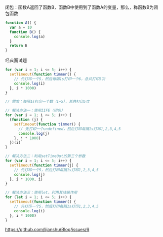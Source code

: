 <!--
 * @Descripttion: 
 * @version: 1.0.0
 * @Author: jimmiezhou
 * @Date: 2019-11-21 16:16:48
 * @LastEditors: jimmiezhou
 * @LastEditTime: 2019-11-21 16:18:08
 -->
闭包：函数A返回了函数B，函数B中使用到了函数A的变量，那么，称函数B为闭包函数

```javascript
function A() {
  var a = 10
  function B() {
    console.log(a)
  }
  return B
}
```

经典面试题

```javascript
for (var i = 1; i <= 5; i++) {
  setTimeout(function timmer() {
    // 先打印一个5，然后每隔1s打印一个6，总共打印5次
    console.log(i)
  }, i * 1000)
}

// 需求：每隔1s打印一个数（1~5），总共打印5次

// 解决方法一：使用IIFE（闭包）
for (var i = 1; i <= 5; i++) {
  (function (j) {
    setTimeout(function timmer() {
      // 先打印一个undefined，然后打印每隔1s打印1,2,3,4,5
      console.log(j)
    }, j * 1000)
  })(i)
}

// 解决方法二：利用setTimeOut的第三个参数
for (var i = 1; i <= 5; i++) {
  setTimeout(function timmer(j) {
    // 先打印一个5，然后打印每隔1s打印1,2,3,4,5
    console.log(j)
  }, i * 1000, i)
}

// 解决方法三：使用let，利用其块级作用
for (let i = 1; i <= 5; i++) {
  setTimeout(function timmer() {
    // 先打印一个5，然后打印每隔1s打印1,2,3,4,5
    console.log(i)
  }, i * 1000)
}
```
https://github.com/ljianshu/Blog/issues/6